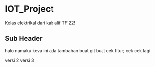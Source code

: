 # IOT_Project

Kelas elektrikal dari kak alif TF'22!

## Sub Header

halo namaku keva
ini ada tambahan buat git buat cek fitur; cek cek lagi

versi 2
versi 3